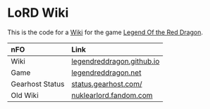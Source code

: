 # LoRD Wiki

This is the code for a <a href="legendreddragon.github.io">Wiki</a> for the game <a href="https://legendreddragon.net">Legend Of the Red Dragon</a>.  
  

| nFO  | Link  | 
|:-----|:------|
| Wiki            | <a href="https://legendreddragon.github.io">legendreddragon.github.io</a> |
| Game            | <a href="https://legendreddragon.net">legendreddragon.net</a> |
| Gearhost Status | <a href="https://status.gearhost.com/">status.gearhost.com/</a> |
| Old Wiki        | <a href="https://nuklearlord.fandom.com">nuklearlord.fandom.com</a> |
